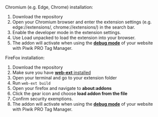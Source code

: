 Chromium (e.g. Edge, Chrome) installation:

1. Download the repository
2. Open your Chromium browser and enter the extension settings (e.g. edge://extensions/, chrome://extensions/) in the search bar.
3. Enable the developer mode in the extension settings.
4. Use Load unpacked to load the extension into your browser.
5. The addon will activate when using the [**debug mode**](https://help.piwik.pro/support/tag-manager/debug-mode/) of your website with Piwik PRO Tag Manager.

FireFox installation:

1. Download the repository
2. Make sure you have  [**web-ext** installed](https://extensionworkshop.com/documentation/develop/getting-started-with-web-ext/)
3. Open your terminal and go to your extension folder
4. Run `web-ext build`
5. Open your firefox and navigate to **about:addons**
6. Click the gear icon and choose **load addon from the file**
7. Confirm security exemptions.
8. The addon will activate when using the [**debug mode**](https://help.piwik.pro/support/tag-manager/debug-mode/) of your website with Piwik PRO Tag Manager.